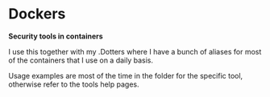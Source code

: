 # Dockers
**Security tools in containers**

I use this together with my .Dotters where I have a bunch of aliases for most of the containers that I use on a daily basis.

Usage examples are most of the time in the folder for the specific tool, otherwise refer to the tools help pages.


